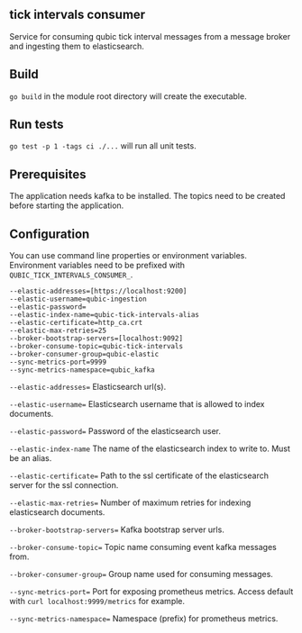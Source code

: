 ## tick intervals consumer

Service for consuming qubic tick interval messages from a message broker and ingesting them to elasticsearch.

## Build

`go build` in the module root directory will create the executable.

## Run tests

`go test -p 1 -tags ci ./...` will run all unit tests.

## Prerequisites

The application needs kafka to be installed. The topics need to be created before starting the application.

## Configuration

You can use command line properties or environment variables. Environment variables need to be prefixed with `QUBIC_TICK_INTERVALS_CONSUMER_`.

```properties
--elastic-addresses=[https://localhost:9200]
--elastic-username=qubic-ingestion
--elastic-password=
--elastic-index-name=qubic-tick-intervals-alias
--elastic-certificate=http_ca.crt
--elastic-max-retries=25
--broker-bootstrap-servers=[localhost:9092]
--broker-consume-topic=qubic-tick-intervals
--broker-consumer-group=qubic-elastic
--sync-metrics-port=9999
--sync-metrics-namespace=qubic_kafka
```

`
--elastic-addresses=
`
Elasticsearch url(s).

`
--elastic-username=
`
Elasticsearch username that is allowed to index documents.

`
--elastic-password=
`
Password of the elasticsearch user.

`
--elastic-index-name
`
The name of the elasticsearch index to write to. Must be an alias.

`
--elastic-certificate=
`
Path to the ssl certificate of the elasticsearch server for the ssl connection.

`
--elastic-max-retries=
`
Number of maximum retries for indexing elasticsearch documents.

`
--broker-bootstrap-servers=
`
Kafka bootstrap server urls.

`
--broker-consume-topic=
`
Topic name consuming event kafka messages from.

`
--broker-consumer-group=
`
Group name used for consuming messages.

`
--sync-metrics-port=
`
Port for exposing prometheus metrics. Access default with `curl localhost:9999/metrics` for example.

`
--sync-metrics-namespace=
`
Namespace (prefix) for prometheus metrics.